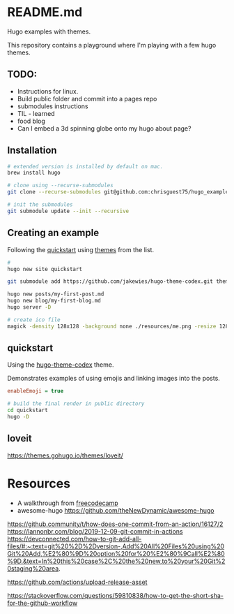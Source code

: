 # README.md
Hugo examples with themes.  

This repository contains a playground where I'm playing with a few hugo themes.  

## TODO:
* Instructions for linux.
* Build public folder and commit into a pages repo
* submodules instructions 
* TIL - learned
* food blog
* Can I embed a 3d spinning globe onto my hugo about page?  

## Installation
```sh
# extended version is installed by default on mac.
brew install hugo

# clone using --recurse-submodules 
git clone --recurse-submodules git@github.com:chrisguest75/hugo_examples.git

# init the submodules
git submodule update --init --recursive
```
## Creating an example
Following the [quickstart](https://gohugo.io/getting-started/quick-start/) using [themes](https://themes.gohugo.io/) from the list.   
```sh
#  
hugo new site quickstart

git submodule add https://github.com/jakewies/hugo-theme-codex.git themes/hugo-theme-codex

hugo new posts/my-first-post.md 
hugo new blog/my-first-blog.md         
hugo server -D
```

```sh
# create ico file
magick -density 128x128 -background none ./resources/me.png -resize 128x128 ./resources/favicon.ico
```

## quickstart 
Using the [hugo-theme-codex](https://themes.gohugo.io/themes/hugo-theme-codex/) theme. 

Demonstrates examples of using emojis and linking images into the posts.  
```ini
enableEmoji = true
```

```sh
# build the final render in public directory 
cd quickstart
hugo -D
```


## loveit 
https://themes.gohugo.io/themes/loveit/


# Resources
* A walkthrough from [freecodecamp](https://www.freecodecamp.org/news/your-first-hugo-blog-a-practical-guide/)
* awesome-hugo https://github.com/theNewDynamic/awesome-hugo




https://github.community/t/how-does-one-commit-from-an-action/16127/2
https://lannonbr.com/blog/2019-12-09-git-commit-in-actions
https://devconnected.com/how-to-git-add-all-files/#:~:text=git%20%2D%2Dversion-,Add%20All%20Files%20using%20Git%20Add,%E2%80%9D%20option%20for%20%E2%80%9Call%E2%80%9D.&text=In%20this%20case%2C%20the%20new,to%20your%20Git%20staging%20area.

https://github.com/actions/upload-release-asset

https://stackoverflow.com/questions/59810838/how-to-get-the-short-sha-for-the-github-workflow

